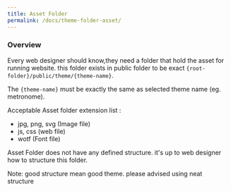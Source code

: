 ```yaml
---
title: Asset Folder
permalink: /docs/theme-folder-asset/
---
```


### Overview

Every web designer should know,they need a folder that hold the asset for running website. this folder exists in public folder to be exact `{root-folder}/public/theme/{theme-name}`.

The `{theme-name}` must be exactly the same as selected theme name (eg. metronome).

Acceptable Asset folder extension list :

* jpg, png, svg (Image file)
* js, css (web file)
* wotf (Font file)

Asset Folder does not have any defined structure. it's up to web designer how to structure this folder.

Note: good structure mean good theme. please advised using neat structure
